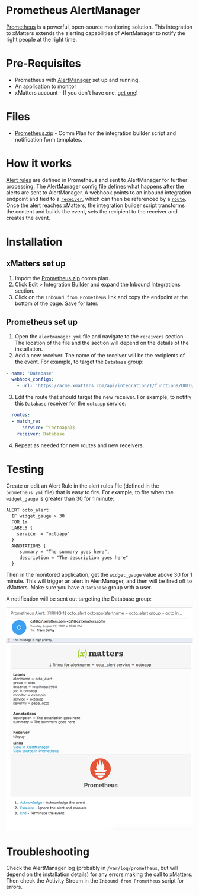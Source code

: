 # Prometheus AlertManager
[Prometheus](https://prometheus.io/) is a powerful, open-source monitoring solution. This integration to xMatters extends the alerting capabilities of AlertManager to notify the right people at the right time. 


# Pre-Requisites
* Prometheus with [AlertManager](https://github.com/prometheus/alertmanager) set up and running. 
* An application to monitor
* xMatters account - If you don't have one, [get one](https://www.xmatters.com)!

# Files
* [Prometheus.zip](Prometheus.zip) - Comm Plan for the integration builder script and notification form templates. 

# How it works
[Alert rules](https://prometheus.io/docs/alerting/rules/) are defined in Prometheus and sent to AlertManager for further processing. The AlertManager [config file](https://prometheus.io/docs/alerting/configuration/#configuration-file) defines what happens after the alerts are sent to AlertManager. A webhook points to an inbound integration endpoint and tied to a [`receiver`](https://prometheus.io/docs/alerting/configuration/#<receiver>), which can then be referenced by a [`route`](https://prometheus.io/docs/alerting/configuration/#<route>). Once the alert reaches xMatters, the integration builder script transforms the content and builds the event, sets the recipient to the receiver and creates the event. 

# Installation

## xMatters set up
1. Import the [Prometheus.zip](Prometheus.zip) comm plan. 
2. Click Edit > Integration Builder and expand the Inbound Integrations section. 
3. Click on the `Inbound from Prometheus` link and copy the endpoint at the bottom of the page. Save for later. 


## Prometheus set up
1. Open the `alertmanager.yml` file and navigate to the `receivers` section. The location of the file and the section will depend on the details of the installation. 
2. Add a new receiver. The name of the receiver will be the recipients of the event. For example, to target the `Database` group:

```yaml
- name: 'Database'
  webhook_configs:
    - url: 'https://acme.xmatters.com/api/integration/1/functions/UUID/triggers?apiKey=KEY'
```

3. Edit the route that should target the new receiver. For example, to notifiy this `Database` receiver for the `octoapp` service:

```yaml
  routes:
  - match_re:
      service: ^(octoapp)$
    receiver: Database
```

4. Repeat as needed for new routes and new receivers. 

# Testing
Create or edit an Alert Rule in the alert rules file (defined in the `prometheus.yml` file) that is easy to fire. For example, to fire when the `widget_gauge` is greater than 30 for 1 minute:

```
ALERT octo_alert
  IF widget_gauge > 30
  FOR 1m
  LABELS { 
    service  = "octoapp"
  }
  ANNOTATIONS {
     summary = "The summary goes here",
     description = "The description goes here"
  }
```

Then in the monitored application, get the `widget_gauge` value above 30 for 1 minute. This will trigger an alert in AlertManager, and then will be fired off to xMatters. Make sure you have a `Database` group with a user. 

A notification will be sent out targeting the Database group:

<kbd>
	<img src="media/notification.png" width="600">
</kbd>



# Troubleshooting
Check the AlertManager log (probably in `/var/log/prometheus`, but will depend on the installation details) for any errors making the call to xMatters. Then check the Activity Stream in the `Inbound from Prometheus` script for errors. 

